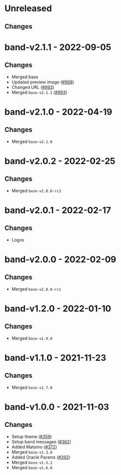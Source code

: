 # Unreleased
## Changes

# band-v2.1.1 - 2022-09-05
## Changes
- Merged base
- Updated preview image ([\#968](https://github.com/forbole/big-dipper-2.0-cosmos/issues/968))
- Changed URL ([\#993](https://github.com/forbole/big-dipper-2.0-cosmos/issues/993))
- Merged `base-v2.1.1` ([\#993](https://github.com/forbole/big-dipper-2.0-cosmos/issues/993))

# band-v2.1.0 - 2022-04-19
## Changes
- Merged `base-v2.1.0`

# band-v2.0.2 - 2022-02-25
## Changes
- Merged `base-v2.0.0-rc3`

# band-v2.0.1 - 2022-02-17
## Changes
- Logos

# band-v2.0.0 - 2022-02-09
## Changes
- Merged `base-v2.0.0-rc1`

# band-v1.2.0 - 2022-01-10
## Changes
- Merged `base-v1.9.0`

# band-v1.1.0 - 2021-11-23
## Changes
- Merged `base-v1.7.0`
# band-v1.0.0 - 2021-11-03

## Changes
- Setup theme ([\#359](https://github.com/forbole/big-dipper-2.0-cosmos/issues/359))
- Setup band messages ([\#362](https://github.com/forbole/big-dipper-2.0-cosmos/issues/362))
- Added Matomo ([\#372](https://github.com/forbole/big-dipper-2.0-cosmos/issues/372))
- Merged `base-v1.3.0`
- Added Oracle Params ([\#392](https://github.com/forbole/big-dipper-2.0-cosmos/issues/392))
- Merged `base-v1.5.1`
- Merged `base-v1.6.0`
